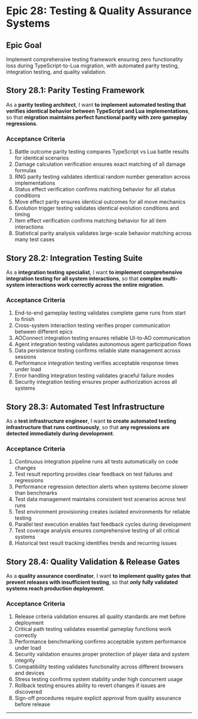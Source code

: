 # Epic 28: Testing & Quality Assurance Systems

## Epic Goal
Implement comprehensive testing framework ensuring zero functionality loss during TypeScript-to-Lua migration, with automated parity testing, integration testing, and quality validation.

## Story 28.1: Parity Testing Framework
As a **parity testing architect**,
I want **to implement automated testing that verifies identical behavior between TypeScript and Lua implementations**,
so that **migration maintains perfect functional parity with zero gameplay regressions**.

### Acceptance Criteria
1. Battle outcome parity testing compares TypeScript vs Lua battle results for identical scenarios
2. Damage calculation verification ensures exact matching of all damage formulas
3. RNG parity testing validates identical random number generation across implementations
4. Status effect verification confirms matching behavior for all status conditions
5. Move effect parity ensures identical outcomes for all move mechanics
6. Evolution trigger testing validates identical evolution conditions and timing
7. Item effect verification confirms matching behavior for all item interactions
8. Statistical parity analysis validates large-scale behavior matching across many test cases

## Story 28.2: Integration Testing Suite
As a **integration testing specialist**,
I want **to implement comprehensive integration testing for all system interactions**,
so that **complex multi-system interactions work correctly across the entire migration**.

### Acceptance Criteria
1. End-to-end gameplay testing validates complete game runs from start to finish
2. Cross-system interaction testing verifies proper communication between different epics
3. AOConnect integration testing ensures reliable UI-to-AO communication
4. Agent integration testing validates autonomous agent participation flows
5. Data persistence testing confirms reliable state management across sessions
6. Performance integration testing verifies acceptable response times under load
7. Error handling integration testing validates graceful failure modes
8. Security integration testing ensures proper authorization across all systems

## Story 28.3: Automated Test Infrastructure
As a **test infrastructure engineer**,
I want **to create automated testing infrastructure that runs continuously**,
so that **any regressions are detected immediately during development**.

### Acceptance Criteria
1. Continuous integration pipeline runs all tests automatically on code changes
2. Test result reporting provides clear feedback on test failures and regressions
3. Performance regression detection alerts when systems become slower than benchmarks
4. Test data management maintains consistent test scenarios across test runs
5. Test environment provisioning creates isolated environments for reliable testing
6. Parallel test execution enables fast feedback cycles during development
7. Test coverage analysis ensures comprehensive testing of all critical systems
8. Historical test result tracking identifies trends and recurring issues

## Story 28.4: Quality Validation & Release Gates
As a **quality assurance coordinator**,
I want **to implement quality gates that prevent releases with insufficient testing**,
so that **only fully validated systems reach production deployment**.

### Acceptance Criteria
1. Release criteria validation ensures all quality standards are met before deployment
2. Critical path testing validates essential gameplay functions work correctly
3. Performance benchmarking confirms acceptable system performance under load
4. Security validation ensures proper protection of player data and system integrity
5. Compatibility testing validates functionality across different browsers and devices
6. Stress testing confirms system stability under high concurrent usage
7. Rollback testing ensures ability to revert changes if issues are discovered
8. Sign-off procedures require explicit approval from quality assurance before release

---
